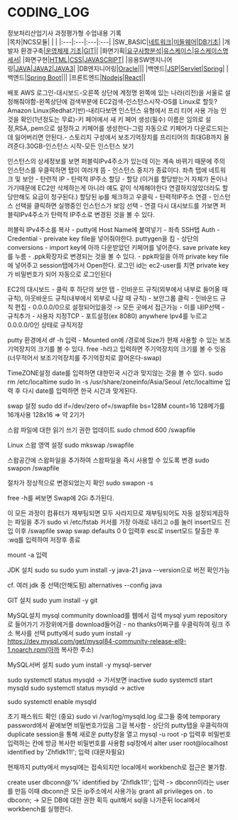 # CODING_LOG
정보처리산업기사 과정평가형 수업내용 기록 <br>
|목차|NCS모듈| | |
|:---|:---|:---|:---|
|SW_BASIC|[네트워크](./SW_BASIC/네트워크)|[미들웨어](./SW_BASIC/미들웨어)|[DB기초](./SW_BASIC/DB기초)|
|개발자 환경구축|[운영체제 기초](./개발자_환경구축/리눅스)|[GIT](./개발자_환경구축/GIT)||
|화면기획|[요구사항분석](./화면기획/요구사항분석)|[유스케이스](./화면기획/유스케이스)|[유스케이스명세서](./화면기획/유스케이스명세서)|
|화면구현|[HTML](./화면구현/HTML)|[CSS](./화면구현/CSS)|[JAVASCRIPT](./화면구현/JS)|
|응용SW엔지니어링|[JAVA](./프로그래밍언어/JAVA)|[JAVA2](./프로그래밍언어/JAVA2)|[JAVA3](./프로그래밍언어/JAVA3)|
|DB엔지니어링|[Oracle](./DB엔지니어링/ORACLE)|||
|백엔드|[JSP](./백엔드/JSP)|[Servlet](./백엔드/Servlet)|[Spring](./백엔드/Spring)|
|백엔드|[Spring Boot](./백엔드/Spring_Boot)|||
|프론트엔드|[Nodejs](./프론트엔드/Nodejs)|[React](./프론트엔드/React)||

배포 AWS
로그인-대시보드-오른쪽 상단에 계정명 왼쪽에 있는 나라(리전)을 서울로 설정해줘야함-왼쪽상단에 검색부분에 EC2검색-인스턴스시작-OS를 Linux로 할듯?Amazon Linux(Redhat기반)-내리다보면 인스턴스 유형에서 프리 티어 사용 가능 인것을 확인(1년정도는 무료)-키 페어에서 새 키 페어 생성(필수) 이름은 임의로 설정,RSA,.pem으로 설정하고 키페어를 생성한다-그럼 자동으로 키페어가 다운로드되는데 잃어버리면 안된다.- 스토리지 구성에서 보조기억장치를 프리티어의 최대GB까지 올려준다.30GB-인스턴스 시작-모든 인스턴스 보기

인스턴스의 상세정보를 보면 퍼블릭IPv4주소가 있는데 이는 계속 바뀌기 때문에 주의
인스턴스를 우클릭하면 탭이 여러개 뜸 - 인스턴스 중지가 종료이다.
좌측 탭에 네트워크 및 보안 - 탄련적 IP - 탄력적 IP주소 할당 - 할당 (이거를 할당받는거 자체가 돈이나가기때문에 EC2만 삭제하는게 아니라 얘도 같이 삭제해야한다 연결하지않았더라도 할당만해도 요금이 청구된다.)
할당된 ip를 체크하고 우클릭 - 탄력적IP주소 연결 - 인스턴스 선택을 클릭하면 실행중인 인스턴스가 보임 선택 - 연결
다시 대시보드를 가보면 퍼블릭IPv4주소가 탄력적 IP주소로 변경된 것을 볼 수 있다.

퍼블릭 IPv4주소를 복사 - putty에 Host Name에 붙여넣기 - 좌측 SSH탭 Auth - Credential - preivate key file을 넣어줘야한다.
puttygen을 킴 - 상단의 conversions - import key에 아까 다운받았던 키페어를 넣어준다. save private key를 누름 - .ppk확장자로 변경되는 것을 볼 수 있다. - ppk파일을 아까 private key file에 넣어주고 session탭에가서 Open한다.
로그인 id는 ec2-user를 치면 private key가 비밀번호가 되어 자동으로 로그인된다

EC2의 대시보드 - 클릭 후 하단의 보안 탭 - 인바운드 규칙(외부에서 내부로 들어올 때 규칙), 아웃바운드 규칙(내부에서 외부로 나갈 때 규칙) -
보안그룹 클릭 - 인바운드 규칙 편집 - 0.0.0.0/0으로 설정되어있을것 -> 모든 곳에서 접근가능 - 이를 내IP선택 - 규칙추가 - 사용자 지정TCP - 포트설정(ex 8080) anywhere Ipv4를 누르고 0.0.0.0/0인 상태로 규칙저장

putty 환경에서 df -h 입력 - Mounted on에 /경로에 Size가 현재 사용할 수 있는 보조기억장치의 크기를 볼 수 있다.
free -h라고 입력하면 주기억장치의 크기를 볼 수 잇음(너무적어서 보조기억장치를 주기억장치로 끌어온다-swap)

TimeZONE설정
date를 입력하면 대한민국 시간과 맞지않는 것을 볼 수 있다.
sudo rm /etc/localtime
sudo ln -s /usr/share/zoneinfo/Asia/Seoul /etc/localtime
입력 후 다시 date를 입력하면 한국 시간과 맞게된다.

swap 설정
sudo dd if=/dev/zero of=/swapfile bs=128M count=16
128메가를 16개사용 128x16 => 약 2기가

스왑 파일에 대한 읽기 쓰기 권한 업데이트
sudo chmod 600 /swapfile

Linux 스왑 영역 설정
sudo mkswap /swapfile

스왑공간에 스왑파일을 추가하여 스왑파일을 즉시 사용할 수 있도록 변경
sudo swapon /swapfile

절차가 정상적으로 변경되었는지 확인
sudo swapon -s

free -h를 써보면 Swap에 2Gi 추가된다.

이 모든 과정이 컴퓨터가 재부팅되면 모두 사라지므로 재부팅되어도 자동 설정되게끔하는 파일을 추가
sudo vi /etc/fstab
커서를 가장 아래로 내리고 o를 눌러 insert모드 진입 이후
/swapfile swap swap defaults 0 0
입력후 esc로 insert모드 탈출한 후 :wq를 입력하여 저장후 종료

mount -a 입력

JDK 설치
sudo su
sudo yum install -y java-21
java --version으로 버전 확인가능

cf. 여러 jdk 중 선택(안해도됨)
alternatives --config java

GIT 설치
sudo yum install -y git 

MySQL설치
mysql community download를 웹에서 검색
mysql yum repository로 들어가기
가장위에거를 download들어감 - no thanks어쩌구를 우클릭하여 링크 주소 복사를 선택
putty에서 sudo yum install -y https://dev.mysql.com/get/mysql84-community-release-el9-1.noarch.rpm(아까 복사한 주소)

MySQL서버 설치
sudo yum install -y mysql-server

sudo systemctl status mysqld -> 가서보면 inactive
sudo systemctl start mysqld
sudo systemctl status mysqld -> active

sudo systemctl enable mysqld

초기 패스워드 확인 (중요)
sudo vi /var/log/mysqld.log
로그들 중에 temporary password에서 끝에보면 비밀번호가있음 그걸 복사함 - 상단의 putty탭을 우클릭하여 duplicate session을 통해
새로운 putty창을 열고
mysql -u root -p 입력후 비밀번호 입력하는 칸에 방금 복사한 비밀번호를 사용함
sql창에서 alter user root@localhost identified by 'Zhfldk11!'; 입력 (대문자필요)

현재까지 putty에서 mysql에는 접속되지만 local에서 workbench로 접근은 불가함.

create user dbconn@'%' identified by 'Zhfldk11!'; 입력 -> dbconn이라는 user를 만듬 이때 dbconn은 모든 ip주소에서 사용가능
grant all privileges on *.* to dbconn; -> 모든 DB에 대한 권한 획득
quit해서 sql을 나가준뒤 local에서 workbench를 실행한다.











